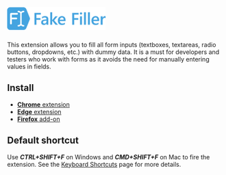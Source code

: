 # <img src="public/images/logo.svg" height="53" alt="Form Filler" title="Form Filler" />

This extension allows you to fill all form inputs (textboxes, textareas, radio buttons, dropdowns, etc.) with dummy data. It is a must for developers and testers who work with forms as it avoids the need for manually entering values in fields.

## Install

* [**Chrome** extension](https://chrome.google.com/webstore/detail/bnjjngeaknajbdcgpfkgnonkmififhfo)
* [**Edge** extension](https://microsoftedge.microsoft.com/addons/detail/bdcjobafgkjgckiikonbfcdocnhnaaii)
* [**Firefox** add-on](https://addons.mozilla.org/en-US/firefox/addon/form-filler-devtool/)

## Default shortcut

Use ***CTRL+SHIFT+F*** on Windows and ***CMD+SHIFT+F*** on Mac to fire the extension. See the [Keyboard Shortcuts](https://github.com/husainshabbir/form-filler/wiki/Keyboard-Shortcuts) page for more details.
